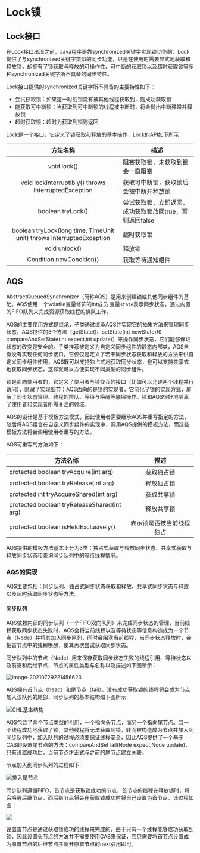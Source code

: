 # Lock锁

## Lock接口

在Lock接口出现之前，Java程序是靠synchronized关键字实现锁功能的，Lock提供了与synchronized关键字类似的同步功能，只是在使用时需要显式地获取和释放锁，却拥有了锁获取与释放的可操作性、可中断的获取锁以及超时获取锁等多种synchronized关键字所不具备的同步特性。

Lock接口提供的synchronized关键字所不具备的主要特性如下：

* 尝试获取锁：如果这一时刻锁没有被其他线程获取到，则成功获取锁
* 能获取可中断锁：当获取到可中断锁的线程被中断时，将会抛出中断异常并释放锁
* 超时获取锁：超时为获取到锁则返回

Lock是一个接口，它定义了锁获取和释放的基本操作，Lock的API如下所示

|                           方法名称                           | 描述                                                    |
| :----------------------------------------------------------: | ------------------------------------------------------- |
|                         void lock()                          | 阻塞获取锁，未获取到锁会一直阻塞                        |
|     void lockInterruptibly() throws InterruptedException     | 获取可中断锁，获取锁后会被中断并释放锁                  |
|                      boolean tryLock()                       | 尝试获取锁，立即返回，成功获取锁放回true，否则返回false |
| boolean tryLock(long time, TimeUnit unit) throws InterruptedException | 超时获取锁                                              |
|                        void unlock()                         | 释放锁                                                  |
|                   Condition newCondition()                   | 获取等待通知组件                                        |

## AQS

AbstractQueuedSynchronizer（简称AQS）是用来创建锁或其他同步组件的基础。AQS使用一个volatile变量修饰的int成员 变量`state`表示同步状态，通过内置的FIFO队列来完成资源获取线程的排队工作。

AQS的主要使用方式是继承，子类通过继承AQS并实现它的抽象方法来管理同步状态，AQS提供的3个方法（getState()、setState(int newState)和compareAndSetState(int expect,int update)）来操作同步状态，它们能够保证状态的改变是安全的。子类推荐被定义为自定义同步组件的静态内部类，AQS自身没有实现任何同步接口，它仅仅是定义了若干同步状态获取和释放的方法来供自定义同步组件使用，AQS既可以支持独占式地获取同步状态，也可以支持共享式地获取同步状态，这样就可以方便实现不同类型的同步组件。

锁是面向使用者的，它定义了使用者与锁交互的接口（比如可以允许两个线程并行访问），隐藏了实现细节；AQS面向的是锁的实现者，它简化了锁的实现方式，屏蔽了同步状态管理、线程的排队、等待与唤醒等底层操作。锁和AQS很好地隔离了使用者和实现者所需关注的领域。

AQS的设计是基于模板方法模式，因此使用者需要继承AQS并重写指定的方法，随后将AQS组合在自定义同步组件的实现中，调用AQS提供的模板方法，而这些模板方法将会调用使用者重写的方法。

AQS可重写的方法如下：

| 方法名称                                    |           描述           |
| ------------------------------------------- | :----------------------: |
| protected boolean tryAcquire(int arg)       |        获取独占锁        |
| protected boolean tryRelease(int arg)       |        释放独占锁        |
| protected int tryAcquireShared(int arg)     |        获取共享锁        |
| protected boolean tryReleaseShared(int arg) |        释放共享锁        |
| protected boolean isHeldExclusively()       | 表示锁是否被当前线程独占 |

AQS提供的模板方法基本上分为3类：独占式获取与释放同步状态、共享式获取与释放同步状态和查询同步队列中的等待线程情况。

### AQS的实现

AQS主要包括：同步队列、独占式同步状态获取和释放、共享式同步状态与释放以及超时获取同步状态等方法。

#### 同步队列

AQS依赖内部的同步队列（一个FIFO双向队列）来完成同步状态的管理，当前线程获取同步状态失败时，AQS会将当前线程以及等待状态等信息构造成为一个节点（Node）并将其加入同步队列，同时会阻塞当前线程，当同步状态释放时，会把首节点中的线程唤醒，使其再次尝试获取同步状态。

同步队列中的节点（Node）用来保存获取同步状态失败的线程引用、等待状态以及前驱和后继节点，节点的属性类型与名称以及描述如下图所示：

![image-20210729221456623](https://raw.githubusercontent.com/renjiema/images/main/blogs/20210729222416.png)

AQS拥有首节点（head）和尾节点（tail），没有成功获取锁的线程将会成为节点加入该队列的尾部，同步队列的基本结构如下图所示

![CHL基本结构](https://raw.githubusercontent.com/renjiema/images/main/blogs/20210729222029.png)

AQS包含了两个节点类型的引用，一个指向头节点，而另一个指向尾节点。当一个线程成功地获取了锁，其他线程将无法获取到锁，转而被构造成为节点并加入到同步队列中，加入队列的过程必须要保证线程安全，因此AQS提供了一个基于CAS的设置尾节点的方法：compareAndSetTail(Node expect,Node update)，只有设置成功后，当前节点才正式与之前的尾节点建立关联。

节点加入到同步队列的过程如下：

![插入尾节点](https://raw.githubusercontent.com/renjiema/images/main/blogs/20210729222405.png)

同步队列遵循FIFO，首节点是获取锁成功的节点，首节点的线程在释放锁时，将会唤醒后继节点，而后继节点将会在获取锁成功时将自己设置为首节点，该过程如图：

![](https://raw.githubusercontent.com/renjiema/images/main/blogs/20210729222629.png)

设置首节点是通过获取锁成功的线程来完成的，由于只有一个线程能够成功获取到锁，因此设置头节点的方法并不需要使用CAS来保证，它只需要将首节点设置成为原首节点的后继节点并断开原首节点的next引用即可。


